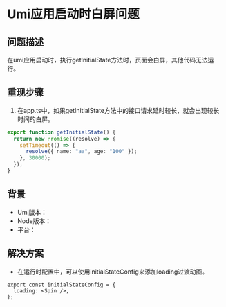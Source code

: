 # Umi应用启动时白屏问题

## 问题描述

在umi应用启动时，执行getInitialState方法时，页面会白屏，其他代码无法运行。

## 重现步骤

1. 在app.ts中，如果getInitialState方法中的接口请求延时较长，就会出现较长时间的白屏。

```typescript
export function getInitialState() {
  return new Promise((resolve) => {
    setTimeout(() => {
      resolve({ name: "aa", age: "100" });
    }, 30000);
  });
}
```

## 背景

- Umi版本：
- Node版本：
- 平台：

## 解决方案

- 在运行时配置中，可以使用initialStateConfig来添加loading过渡动画。

```tsx
export const initialStateConfig = {
  loading: <Spin />,
};
```
